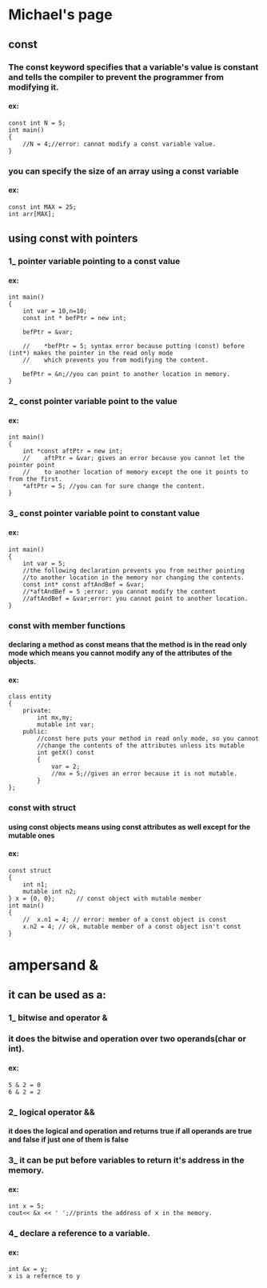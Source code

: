 

# Michael's page
## const
### The const keyword specifies that a variable's value is constant and tells the compiler to prevent the programmer from modifying it.
#### ex:

    const int N = 5;
    int main()
    {
        //N = 4;//error: cannot modify a const variable value.
    }

### you can specify the size of an array using a const variable
#### ex:


    const int MAX = 25;
    int arr[MAX];
## using const with pointers

### 1_ pointer variable pointing to a const value
#### ex:

    int main()
    {
        int var = 10,n=10;
        const int * befPtr = new int;

        befPtr = &var;

        //    *befPtr = 5; syntax error because putting (const) before (int*) makes the pointer in the read only mode
        //    which prevents you from modifying the content.

        befPtr = &n;//you can point to another location in memory.
    }

### 2_ const pointer variable point to the value

#### ex:

    int main()
    {
        int *const aftPtr = new int;
        //    aftPtr = &var; gives an error because you cannot let the pointer point 
        //    to another location of memory except the one it points to from the first.
        *aftPtr = 5; //you can for sure change the content.
    }

### 3_ const pointer variable point to constant value

#### ex:

    int main()
    {
        int var = 5;
        //the following declaration prevents you from neither pointing
        //to another location in the memory nor changing the contents.
        const int* const aftAndBef = &var;
        //*aftAndBef = 5 ;error: you cannot modify the content
        //aftAndBef = &var;error: you cannot point to another location.
    }

### const with member functions
#### declaring a method as const means that the method is in the read only mode which means you cannot modify any of the attributes of the objects.
#### ex:
    class entity
    {
        private:
            int mx,my;
            mutable int var;
        public:
            //const here puts your method in read only mode, so you cannot
            //change the contents of the attributes unless its mutable
            int getX() const
            {
                var = 2;
                //mx = 5;//gives an error because it is not mutable.
            }
    };

### const with struct
#### using const objects means using const attributes as well except for the mutable ones
#### ex:
    const struct
    {
        int n1;
        mutable int n2;
    } x = {0, 0};      // const object with mutable member
    int main()
    {
        //  x.n1 = 4; // error: member of a const object is const
        x.n2 = 4; // ok, mutable member of a const object isn't const
    }

# ampersand &
## it can be used as a:
### 1_ bitwise and operator &
### it does the bitwise and operation over two operands(char or int).
#### ex:
    5 & 2 = 0
    6 & 2 = 2
    
### 2_ logical operator &&
#### it does the logical and operation and returns true if all operands are true and false if just one of them is false

### 3_ it can be put before variables to return it's address in the memory.
#### ex:

    int x = 5;
    cout<< &x << ' ';//prints the address of x in the memory.
     
### 4_ declare a reference to a variable.
#### ex:

    int &x = y;
    x is a refernce to y
    
     




